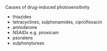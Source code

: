 Causes of drug\-induced photosensitivity  
* thiazides
* tetracyclines, sulphonamides, ciprofloxacin
* amiodarone
* NSAIDs e.g. piroxicam
* psoralens
* sulphonylureas

